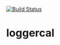 [![Build Status](https://travis-ci.org/Faskally/loggercal.svg?branch=master)](https://travis-ci.org/Faskally/loggercal)

# loggercal
